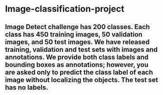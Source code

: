 # Image-classification-project
## Image Detect challenge has 200 classes. Each class has 450 training images, 50 validation images, and 50 test images. We have released training, validation and test sets with images and annotations. We provide both class labels and bounding boxes as annotations; however, you are asked only to predict the class label of each image without localizing the objects. The test set has no labels.
